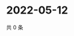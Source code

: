 # 2022-05-12

共 0 条

<!-- BEGIN WEIBO -->
<!-- 最后更新时间 Thu May 12 2022 06:15:27 GMT+0800 (China Standard Time) -->

<!-- END WEIBO -->
